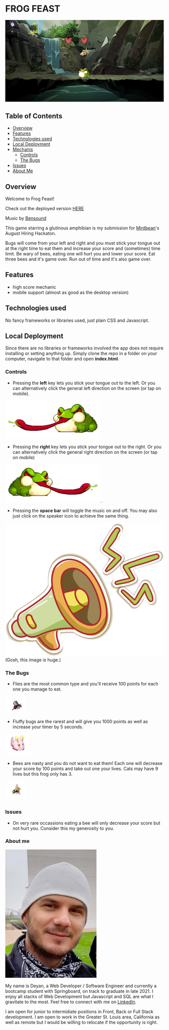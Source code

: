 # FROG FEAST

![Screenshot](https://github.com/lemonstener/frog-feast/blob/master/thumb.png)

## Table of Contents
  - [Overview](#overview)
  - [Features](#features)
  - [Technologies used](#technologies-used)
  - [Local Deployment](#local-deployment)
  - [Mechanis](#mechanics)
    - [Controls](#controls)
    - [The Bugs](#the-bugs)
  - [Issues](#issues)
  - [About Me](#about-me)

## Overview

Welcome to Frog Feast!

Check out the deployed version [HERE](https://lemonstener.github.io/frog-feast/)

Music by [Bensound](https://www.bensound.com/royalty-free-music/2)

 This game starring a glutinous amphibian is my submission for [Mintbean](https://mintbean.io/meets?sort=upcoming)'s August Hiring Hackaton. 
 
 Bugs will come from your left and right and you must stick your tongue out at the right time to eat them and increase your score and (sometimes) time limit. Be wary of bees, eating one will hurt you and lower your score. Eat three bees and it's game over. Run out of time and it's also game over.

## Features
 - high score mechanic
 - mobile support (almost as good as the desktop version)


## Technologies used

No fancy frameworks or libraries used, just plain CSS and Javascript.

## Local Deployment

Since there are no libraries or frameworks involved the app does not require installing or setting anything up. Simply clone the repo in a folder on your computer, navigate to that folder and open **index.html**. 

### Controls

 - Pressing the **left** key lets you stick your tongue out to the left.
Or you can alternatively click the general left direction on the screen (or tap on mobile).

![Eating on the left](/images/l6.png)

 - Pressing the **right** key lets you stick your tongue out to the right.
Or you can alternatively click the general right direction on the screen (or tap on mobile)

![Eating on the right](/images/r6.png).

 - Pressing the **space bar** will toggle the music on and off. You may also just click on the speaker icon to achieve the same thing.

![Speaker](/images/speaker.png)
(Gosh, this image is huge.)


### The Bugs

 - Flies are the most common type and you'll receive 100 points for each one you manage to eat.
  
![Fly](/images/lfly1.png)

 - Fluffy bugs are the rarest and will give you 1000 points as well as increase your timer by 5 seconds.

![Fluffy Bug](/images/lpuffer1.png)

 - Bees are nasty and you do not want to eat them! Each one will decrease your score by 100 points and take out one your lives. Cats may have 9 lives but this frog only has 3.

![Bee](images/lbee1.png)

### Issues

 - On very rare occassions eating a bee will only decrease your score but not hurt you. Consider this my generosity to you.

### About me

![Deyan](/images/me.png)

My name is Deyan, a Web Developer / Software Engineer and currently a bootcamp student with Springboard, on track to graduate in late 2021. I enjoy all stacks of Web Development but Javascript and SQL are what I gravitate to the most. Feel free to connect with me on [LinkedIn](https://www.linkedin.com/in/deyan-vasilev/). 

I am open for junior to intermidiate positions in Front, Back or Full Stack development. I am open to work in the Greater St. Louis area, California as well as remote but I would be willing to relocate if the opportunity is right. 
